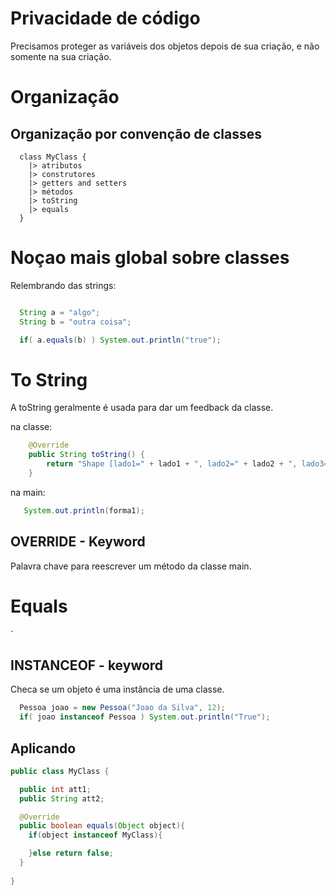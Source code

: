 # Privacidade de código

Precisamos proteger as variáveis dos objetos depois de sua criação, e não somente na sua criação.

# Organização

## Organização por convenção de classes

```
  class MyClass {
    |> atributos
    |> construtores
    |> getters and setters
    |> métodos
    |> toString 
    |> equals
  } 
```

# Noçao mais global sobre classes

Relembrando das strings:
```java

  String a = "algo";
  String b = "outra coisa";

  if( a.equals(b) ) System.out.println("true");
```

# To String

A toString geralmente é usada para dar um feedback da classe.

na classe:
```java
    @Override
    public String toString() {
        return "Shape [lado1=" + lado1 + ", lado2=" + lado2 + ", lado3=" + lado3 + ", lado4=" + lado4 + "]";
    }
```

na main:
```java
   System.out.println(forma1);
```

## OVERRIDE - Keyword

Palavra chave para reescrever um método da classe main.

# Equals
`
## INSTANCEOF - keyword

Checa se um objeto é uma instância de uma classe.

```java
  Pessoa joao = new Pessoa("Joao da Silva", 12);
  if( joao instanceof Pessoa ) System.out.println("True");
```

## Aplicando

```java
public class MyClass {

  public int att1;
  public String att2;

  @Override
  public boolean equals(Object object){
    if(object instanceof MyClass){

    }else return false;
  }
  
}

```